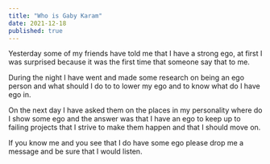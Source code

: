 ```yaml
---
title: "Who is Gaby Karam"
date: 2021-12-18
published: true
---
```


Yesterday some of my friends have told me that I have a strong ego, at first I was surprised because it was the first time that someone say that to me.

During the night I have went and made some research on being an ego person and what should I do to to lower my ego and to know what do I have ego in.

On the next day I have asked them on the places in my personality where do I show some ego and the answer was that I have an ego to keep up to failing projects that I strive to make them happen and that I should move on.

If you know me and you see that I do have some ego please drop me a message and be sure that I would listen.